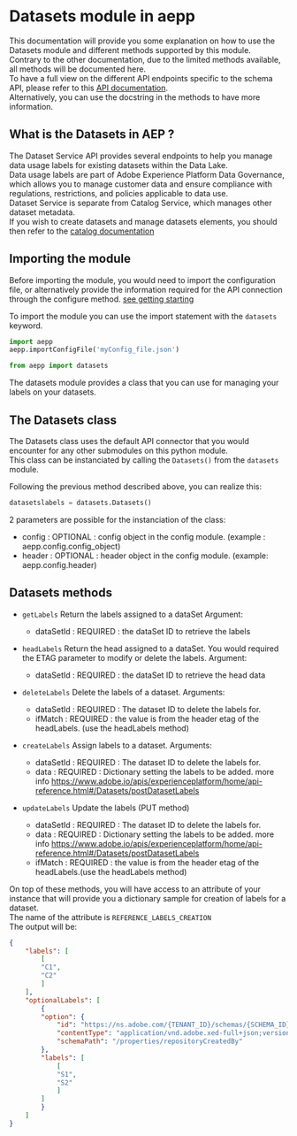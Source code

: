 # Datasets module in aepp

This documentation will provide you some explanation on how to use the Datasets module and different methods supported by this module.\
Contrary to the other documentation, due to the limited methods available, all methods will be documented here.\
To have a full view on the different API endpoints specific to the schema API, please refer to this [API documentation](https://www.adobe.io/apis/experienceplatform/home/api-reference.html#!acpdr/swagger-specs/dataset-service.yaml).\
Alternatively, you can use the docstring in the methods to have more information.

## What is the Datasets in AEP ?

The Dataset Service API provides several endpoints to help you manage data usage labels for existing datasets within the Data Lake.\
Data usage labels are part of Adobe Experience Platform Data Governance, which allows you to manage customer data and ensure compliance with regulations, restrictions, and policies applicable to data use.\
Dataset Service is separate from Catalog Service, which manages other dataset metadata.\
If you wish to create datasets and manage datasets elements, you should then refer to the [catalog documentation](./catalog.md)

## Importing the module

Before importing the module, you would need to import the configuration file, or alternatively provide the information required for the API connection through the configure method. [see getting starting](./getting-started.md)

To import the module you can use the import statement with the `datasets` keyword.

```python
import aepp
aepp.importConfigFile('myConfig_file.json')

from aepp import datasets
```

The datasets module provides a class that you can use for managing your labels on your datasets.

## The Datasets class

The Datasets class uses the default API connector that you would encounter for any other submodules on this python module.\
This class can be instanciated by calling the `Datasets()` from the `datasets` module.

Following the previous method described above, you can realize this:

```python
datasetslabels = datasets.Datasets()
```

2 parameters are possible for the instanciation of the class:

* config : OPTIONAL : config object in the config module. (example : aepp.config.config_object)
* header : OPTIONAL : header object  in the config module. (example: aepp.config.header)

## Datasets methods

* `getLabels`
  Return the labels assigned to a dataSet
  Argument:
  * dataSetId : REQUIRED : the dataSet ID to retrieve the labels

* `headLabels`
  Return the head assigned to a dataSet. You would required the ETAG parameter to modify or delete the labels.
  Argument:
  * dataSetId : REQUIRED : the dataSet ID to retrieve the head data

* `deleteLabels`
  Delete the labels of a dataset.
  Arguments:
  * dataSetId : REQUIRED : The dataset ID to delete the labels for.
  * ifMatch : REQUIRED : the value is from the header etag of the headLabels. (use the headLabels method)

* `createLabels`
  Assign labels to a dataset.
  Arguments:
  * dataSetId : REQUIRED : The dataset ID to delete the labels for.
  * data : REQUIRED : Dictionary setting the labels to be added.
    more info https://www.adobe.io/apis/experienceplatform/home/api-reference.html#/Datasets/postDatasetLabels

* `updateLabels`
  Update the labels (PUT method)
  * dataSetId : REQUIRED : The dataset ID to delete the labels for.
  * data : REQUIRED : Dictionary setting the labels to be added.
        more info https://www.adobe.io/apis/experienceplatform/home/api-reference.html#/Datasets/postDatasetLabels
  * ifMatch : REQUIRED : the value is from the header etag of the headLabels.(use the headLabels method)

On top of these methods, you will have access to an attribute of your instance that will provide you a dictionary sample for creation of labels for a dataset.\
The name of the attribute is `REFERENCE_LABELS_CREATION`\
The output will be:

```JSON
{
    "labels": [
        [
        "C1",
        "C2"
        ]
    ],
    "optionalLabels": [
        {
        "option": {
            "id": "https://ns.adobe.com/{TENANT_ID}/schemas/{SCHEMA_ID}",
            "contentType": "application/vnd.adobe.xed-full+json;version=1",
            "schemaPath": "/properties/repositoryCreatedBy"
        },
        "labels": [
            [
            "S1",
            "S2"
            ]
        ]
        }
    ]
}
```